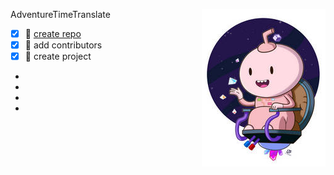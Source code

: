 <img align="right" src="/img/016.jpg">AdventureTimeTranslate
- [x] :tangerine:  [create repo](https://github.com/)  
- [x] :apple:  add contributors  
- [x] :green_apple:  create project   
-  
-
-
-
